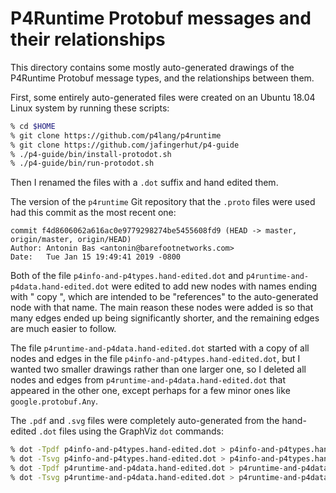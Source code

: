 # P4Runtime Protobuf messages and their relationships

This directory contains some mostly auto-generated drawings of the
P4Runtime Protobuf message types, and the relationships between them.

First, some entirely auto-generated files were created on an Ubuntu
18.04 Linux system by running these scripts:

```bash
% cd $HOME
% git clone https://github.com/p4lang/p4runtime
% git clone https://github.com/jafingerhut/p4-guide
% ./p4-guide/bin/install-protodot.sh
% ./p4-guide/bin/run-protodot.sh
```

Then I renamed the files with a `.dot` suffix and hand edited them.

The version of the `p4runtime` Git repository that the `.proto` files
were used had this commit as the most recent one:

```
commit f4d8606062a616ac0e9779298274be5455608fd9 (HEAD -> master, origin/master, origin/HEAD)
Author: Antonin Bas <antonin@barefootnetworks.com>
Date:   Tue Jan 15 19:49:41 2019 -0800
```

Both of the file `p4info-and-p4types.hand-edited.dot` and
`p4runtime-and-p4data.hand-edited.dot` were edited to add new nodes
with names ending with " copy <number>", which are intended to be
"references" to the auto-generated node with that name.  The main
reason these nodes were added is so that many edges ended up being
significantly shorter, and the remaining edges are much easier to
follow.

The file `p4runtime-and-p4data.hand-edited.dot` started with a copy of
all nodes and edges in the file `p4info-and-p4types.hand-edited.dot`,
but I wanted two smaller drawings rather than one larger one, so I
deleted all nodes and edges from
`p4runtime-and-p4data.hand-edited.dot` that appeared in the other one,
except perhaps for a few minor ones like `google.protobuf.Any`.

The `.pdf` and `.svg` files were completely auto-generated from the
hand-edited `.dot` files using the GraphViz `dot` commands:

```bash
% dot -Tpdf p4info-and-p4types.hand-edited.dot > p4info-and-p4types.hand-edited.pdf
% dot -Tsvg p4info-and-p4types.hand-edited.dot > p4info-and-p4types.hand-edited.svg
% dot -Tpdf p4runtime-and-p4data.hand-edited.dot > p4runtime-and-p4data.hand-edited.pdf
% dot -Tsvg p4runtime-and-p4data.hand-edited.dot > p4runtime-and-p4data.hand-edited.svg
```
